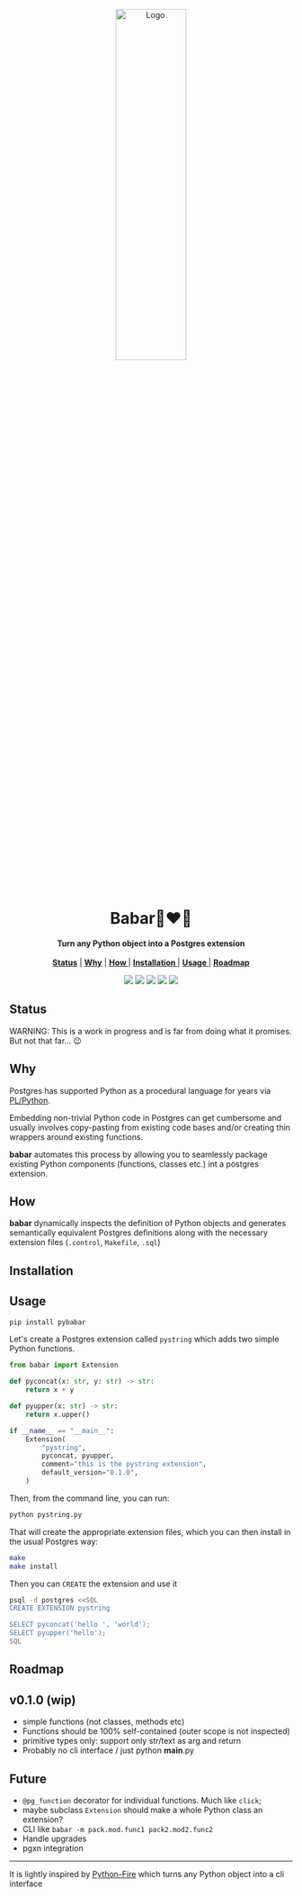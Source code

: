 <p align="center">
<p align="center">
   <img width="50%" height="40%" src="https://tselai.com/data/babar-1.png" alt="Logo">
  </p>
  <h1 align="center">Babar🐘❤️🐍</h1>
  <p align="center">
  <strong>Turn any Python object into a Postgres extension</strong>
    <br> <br />
    <a href="#status"><strong> Status</strong></a> |
    <a href="#why"><strong> Why</strong></a> |
    <a href="#how"><strong> How </strong></a> |
    <a href="#installation"><strong> Installation </strong></a> |
    <a href="#usage"><strong> Usage </strong></a> |
    <a href="#roadmap"><strong> Roadmap </strong></a> 

   </p>
<p align="center">

<p align="center">
<a href="https://pypi.org/project/pybabar/"><img src="https://img.shields.io/pypi/v/pybabar?label=PyPI"></a>
<a href="https://github.com/Florents-Tselai/babar/actions/workflows/test.yml?branch=mainline"><img src="https://github.com/Florents-Tselai/babar/actions/workflows/test.yml/badge.svg"></a>
<a href="https://codecov.io/gh/florents-tselai/babar"><img src="https://codecov.io/gh/Florents-Tselai/babar/branch/main/graph/badge.svg"></a>  
<a href="https://opensource.org/licenses/Apache-2.0"><img src="https://img.shields.io/badge/License-Apache%202.0-blue.svg"></a>
<a href="https://github.com/Florents-Tselai/babar/releases"><img src="https://img.shields.io/github/v/release/Florents-Tselai/babar?include_prereleases&label=changelog"></a>

## Status

WARNING: This is a work in progress and is far from doing what it promises.
But not that far... 😉

## Why

Postgres has supported Python as a procedural language for years
via [PL/Python](https://www.postgresql.org/docs/current/plpython.html).

Embedding non-trivial Python code in Postgres  can get cumbersome and usually
involves copy-pasting from existing code bases and/or creating thin wrappers around existing functions.

**babar** automates this process by allowing you to seamlessly package existing Python components (functions, classes etc.)
int a postgres extension.

## How
**babar** dynamically inspects the definition of Python objects
and generates semantically equivalent Postgres definitions
along with the necessary extension files (`.control`, `Makefile`, `.sql`)

## Installation

## Usage

```bash
pip install pybabar
```

Let's create a Postgres extension called `pystring`
which adds two simple Python functions.

```python
from babar import Extension

def pyconcat(x: str, y: str) -> str:
    return x + y

def pyupper(x: str) -> str:
    return x.upper()

if __name__ == "__main__":
    Extension(
        "pystring",
        pyconcat, pyupper,
        comment="this is the pystring extension",
        default_version="0.1.0",
    )
```

Then, from the command line, you can run:

```bash
python pystring.py
```

That will create the appropriate extension files,
which you can then install in the usual Postgres way:
```bash
make 
make install
```

Then you can `CREATE` the extension and use it

```bash
psql -d postgres <<SQL
CREATE EXTENSION pystring

SELECT pyconcat('hello ', 'world');
SELECT pyupper('hello');
SQL
```

## Roadmap

## v0.1.0 (wip)

* simple functions (not classes, methods etc)
* Functions should be 100% self-contained (outer scope is not inspected)
* primitive types only: support only str/text as arg and return
* Probably no cli interface / just python __main__.py

## Future
* `@pg_function` decorator for individual functions. Much like `click`;
* maybe subclass `Extension` should make a whole Python class an extension?
* CLI like `babar -m pack.mod.func1 pack2.mod2.func2`
* Handle upgrades
* pgxn integration

---

It is lightly inspired by [Python-Fire](https://github.com/google/python-fire) 
which turns any Python object into a cli interface
